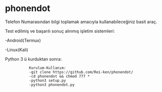 # phonendot
Telefon Numarasından bilgi toplamak amacıyla kullanabileceğiniz basit araç.

Test edilmiş ve başarılı sonuç alınmış işletim sistemleri:

-Android(Termux)

-Linux(Kali)

Python 3 ü kurduktan sonra:

               Kurulum-Kullanım:
               -git clone https://github.com/Rei-ken/phonendot/
               -cd phonendot && chmod 777 * 
               -python3 setup.py
               -python3 phonendot.py
